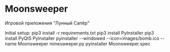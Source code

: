 # Moonsweeper
Игровой приложения "Лунный Сапёр"

Initial setup:
pip3 install -r requirements.txt
pip3 install PyInstaller
pip3 install PyQt5 PyInstaller
pyinstaller --windowed --icon=images/bomb.ico --name Moonsweeper minesweeper.py
pyinstaller Moonsweeper.spec
